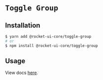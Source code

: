# `Toggle Group`

## Installation

```sh
$ yarn add @rocket-ui-core/toggle-group
# or
$ npm install @rocket-ui-core/toggle-group
```

## Usage

View docs [here](https://rocket-ui-core.com/docs/components/toggle-group).
